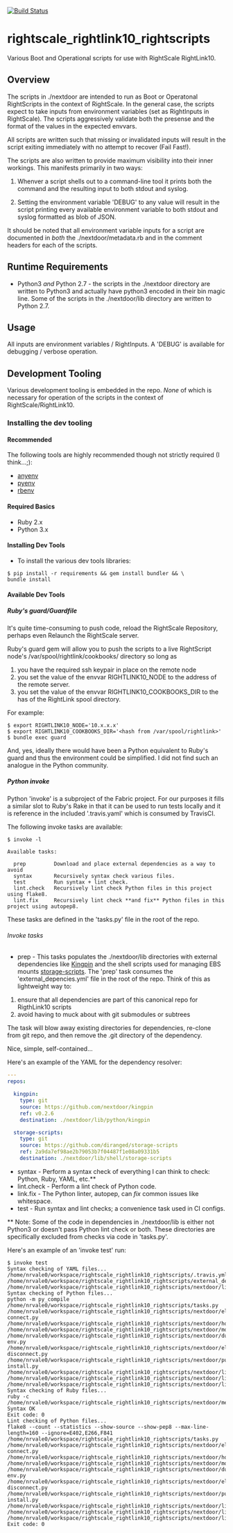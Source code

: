 [![Build Status](https://travis-ci.org/Nextdoor/rightscale_rightlink10_rightscripts.svg?branch=master)](https://travis-ci.org/Nextdoor/rightscale_rightlink10_rightscripts)

# rightscale_rightlink10_rightscripts

Various Boot and Operational scripts for use with RightScale RightLink10.

## Overview

The scripts in ./nextdoor are intended to run as Boot or Operatonal
RightScripts in the context of RightScale. In the general case, the scripts
expect to take inputs from environment variables (set as RightInputs in
RightScale). The scripts aggressively validate both the presense and the format
of the values in the expected envvars.

All scripts are written such that missing or invalidated inputs will result in
the script exiting immediately with no attempt to recover (Fail Fast!).

The scripts are also written to provide maximum visibility into their inner
workings. This manifests primarily in two ways:

1. Whenver a script shells out to a command-line tool it prints both the
command and the resulting input to both stdout and syslog.

1. Setting the environment variable 'DEBUG' to any value will result in
the script printing every available environment variable to both stdout and
syslog formatted as blob of JSON.

It should be noted that all environment variable inputs for a script are
documented in *both* the ./nextdoor/metadata.rb and in the comment headers
for each of the scripts.

## Runtime Requirements

* Python3 *and* Python 2.7 - the scripts in the ./nextdoor directory are
written to Python3 and actually have python3 encoded in their bin magic line.
Some of the scripts in the ./nextdoor/lib directory are written to Python 2.7.

## Usage

All inputs are environment variables / RightInputs. A 'DEBUG' is available
for debugging / verbose operation.

## Development Tooling

Various development tooling is embedded in the repo. *None* of which is
necessary for operation of the scripts in the context of RightScale/RightLink10.

### Installing the dev tooling

#### Recommended
The following tools are highly recommended though not strictly required
(I think...;):

* [anyenv](https://github.com/riywo/anyenv)
* [pyenv](https://github.com/yyuu/pyenv)
* [rbenv](https://github.com/rbenv/rbenv)

#### Required Basics

* Ruby 2.x
* Python 3.x


#### Installing Dev Tools

* To install the various dev tools libraries:

```ShellSession
$ pip install -r requirements && gem install bundler && \
bundle install
```

#### Available Dev Tools

##### Ruby's guard/Guardfile

It's quite time-consuming to push code, reload the RightScale Repository,
perhaps even Relaunch the RightScale server.

Ruby's guard gem will allow you to push the scripts to a live RightScript node's
/var/spool/rightlink/cookbooks/<uuid> directory so long as

1. you have the required ssh keypair in place on the remote node
1. you set the value of the envvar RIGHTLINK10_NODE to the address of the remote
server.
1. you set the value of the envvar RIGHTLINK10_COOKBOOKS_DIR to the has of the
RightLink spool directory.

For example:

```ShellSession
$ export RIGHTLINK10_NODE='10.x.x.x'
$ export RIGHTLINK10_COOKBOOKS_DIR='<hash from /var/spool/rightlink>'
$ bundle exec guard
```

And, yes, ideally there would have been a Python equivalent to Ruby's guard
and thus the environment could be simplified. I did not find such an analogue
in the Python community.

##### Python invoke

Python 'invoke' is a subproject of the Fabric project. For our purposes it fills
a similar slot to Ruby's Rake in that it can be used to run tests locally and
it is reference in the included '.travis.yaml' which is consumed by TravisCI.

The following invoke tasks are available:

```ShellSession
$ invoke -l

Available tasks:

  prep         Download and place external dependencies as a way to avoid
  syntax       Recursively syntax check various files.
  test         Run syntax + lint check.
  lint.check   Recursively lint check Python files in this project using flake8.
  lint.fix     Recursively lint check **and fix** Python files in this project using autopep8.
```

These tasks are defined in the 'tasks.py' file in the root of the repo.

###### Invoke tasks

* prep - This tasks populates the ./nextdoor/lib directories with external
dependencies like [Kingpin](https://github.com/nextdoor/kingpin) and the shell
scripts used for managing EBS mounts [storage-scripts](https://github.com/diranged/storage-scripts).
The 'prep' task consumes the 'external_depencies.yml' file in the root of the
repo. Think of this as lightweight way to:

1. ensure that all dependencies are part of this canonical repo for RigthLink10 scripts
1. avoid having to muck about with git submodules or subtrees

The task will blow away existing directories for dependencies,
re-clone from git repo, and then remove the .git directory of the dependency.

Nice, simple, self-contained...

Here's an example of the YAML for the dependency resolver:

```YAML
---
repos:

  kingpin:
    type: git
    source: https://github.com/nextdoor/kingpin
    ref: v0.2.6
    destination: ./nextdoor/lib/python/kingpin

  storage-scripts:
    type: git
    source: https://github.com/diranged/storage-scripts
    ref: 2a9da7ef98ae2b79053b7f04487f1e08a09331b5
    destination: ./nextdoor/lib/shell/storage-scripts
```

* syntax - Perform a syntax check of everything I can think to check: Python, Ruby,
YAML, etc.**
* lint.check - Perform a lint check of Python code.
* link.fix - The Python linter, autopep, can *fix* common issues like whitespace.
* test - Run syntax and lint checks; a convenience task used in CI configs.

** Note: Some of the code in dependencies in ./nextdoor/lib is either not Python3 or
doesn't pass Python lint check or both. These directories are specifically excluded from
checks via code in 'tasks.py'.

Here's an example of an 'invoke test' run:

```ShellSession
$ invoke test
Syntax checking of YAML files...
/home/nrvale0/workspace/rightscale_rightlink10_rightscripts/.travis.yml
/home/nrvale0/workspace/rightscale_rightlink10_rightscripts/external_dependencies.yml
/home/nrvale0/workspace/rightscale_rightlink10_rightscripts/nextdoor/lib/python/kingpin/.travis.yml
Syntax checking of Python files...
python -m py_compile /home/nrvale0/workspace/rightscale_rightlink10_rightscripts/tasks.py /home/nrvale0/workspace/rightscale_rightlink10_rightscripts/nextdoor/elb-connect.py /home/nrvale0/workspace/rightscale_rightlink10_rightscripts/nextdoor/hostname.py /home/nrvale0/workspace/rightscale_rightlink10_rightscripts/nextdoor/mounts.py /home/nrvale0/workspace/rightscale_rightlink10_rightscripts/nextdoor/dump-env.py /home/nrvale0/workspace/rightscale_rightlink10_rightscripts/nextdoor/elb-disconnect.py /home/nrvale0/workspace/rightscale_rightlink10_rightscripts/nextdoor/puppet-install.py /home/nrvale0/workspace/rightscale_rightlink10_rightscripts/nextdoor/lib/python/attic/volume.py /home/nrvale0/workspace/rightscale_rightlink10_rightscripts/nextdoor/lib/python/attic/google_volume.py /home/nrvale0/workspace/rightscale_rightlink10_rightscripts/nextdoor/lib/python/utils/__init__.py
Syntax checking of Ruby files...
ruby -c /home/nrvale0/workspace/rightscale_rightlink10_rightscripts/nextdoor/metadata.rb
Syntax OK
Exit code: 0
Lint checking of Python files...
flake8 --count --statistics --show-source --show-pep8 --max-line-length=160 --ignore=E402,E266,F841 /home/nrvale0/workspace/rightscale_rightlink10_rightscripts/tasks.py /home/nrvale0/workspace/rightscale_rightlink10_rightscripts/nextdoor/elb-connect.py /home/nrvale0/workspace/rightscale_rightlink10_rightscripts/nextdoor/hostname.py /home/nrvale0/workspace/rightscale_rightlink10_rightscripts/nextdoor/mounts.py /home/nrvale0/workspace/rightscale_rightlink10_rightscripts/nextdoor/dump-env.py /home/nrvale0/workspace/rightscale_rightlink10_rightscripts/nextdoor/elb-disconnect.py /home/nrvale0/workspace/rightscale_rightlink10_rightscripts/nextdoor/puppet-install.py /home/nrvale0/workspace/rightscale_rightlink10_rightscripts/nextdoor/lib/python/attic/volume.py /home/nrvale0/workspace/rightscale_rightlink10_rightscripts/nextdoor/lib/python/attic/google_volume.py /home/nrvale0/workspace/rightscale_rightlink10_rightscripts/nextdoor/lib/python/utils/__init__.py
Exit code: 0
```
